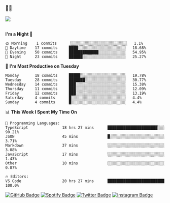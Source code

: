 ### 🤙🍺

<a href="https://github-readme-stats.vercel.app/api?username=hzak2xx&count_private=true&show_icons=true&theme=dracula">
  <img align="center" src="https://github-readme-stats.vercel.app/api?username=hzak2xx&count_private=true&show_icons=true&theme=dracula" />
</a>  
</br>
</br>

<!--START_SECTION:waka-->
**I'm a Night 🦉** 

```text
🌞 Morning    1 commits      ░░░░░░░░░░░░░░░░░░░░░░░░░   1.1% 
🌆 Daytime    17 commits     ████░░░░░░░░░░░░░░░░░░░░░   18.68% 
🌃 Evening    50 commits     █████████████░░░░░░░░░░░░   54.95% 
🌙 Night      23 commits     ██████░░░░░░░░░░░░░░░░░░░   25.27%

```
📅 **I'm Most Productive on Tuesday** 

```text
Monday       18 commits     █████░░░░░░░░░░░░░░░░░░░░   19.78% 
Tuesday      28 commits     ███████░░░░░░░░░░░░░░░░░░   30.77% 
Wednesday    14 commits     ███░░░░░░░░░░░░░░░░░░░░░░   15.38% 
Thursday     11 commits     ███░░░░░░░░░░░░░░░░░░░░░░   12.09% 
Friday       12 commits     ███░░░░░░░░░░░░░░░░░░░░░░   13.19% 
Saturday     4 commits      █░░░░░░░░░░░░░░░░░░░░░░░░   4.4% 
Sunday       4 commits      █░░░░░░░░░░░░░░░░░░░░░░░░   4.4%

```


📊 **This Week I Spent My Time On** 

```text
💬 Programming Languages: 
TypeScript               18 hrs 27 mins      ██████████████████████░░░   90.21% 
JSON                     45 mins             █░░░░░░░░░░░░░░░░░░░░░░░░   3.71% 
Markdown                 37 mins             ░░░░░░░░░░░░░░░░░░░░░░░░░   3.08% 
JavaScript               17 mins             ░░░░░░░░░░░░░░░░░░░░░░░░░   1.43% 
Other                    10 mins             ░░░░░░░░░░░░░░░░░░░░░░░░░   0.87%

🔥 Editors: 
VS Code                  20 hrs 27 mins      █████████████████████████   100.0%

```


<!--END_SECTION:waka-->

[![GitHub Badge](https://img.shields.io/badge/GitHub-100000?style=for-the-badge&logo=github&logoColor=white)](https://github.com/hzak2xx)
[![Spotify Badge](https://img.shields.io/badge/Spotify-1ED760?&style=for-the-badge&logo=spotify&logoColor=white)](https://open.spotify.com/user/uf90s6sbbh75a1mt44clkhkvf)
[![Twitter Badge](https://img.shields.io/badge/Twitter-1DA1F2?style=for-the-badge&logo=twitter&logoColor=white)](https://twitter.com/hzak2xx)
[![Instagram Badge](https://img.shields.io/badge/Instagram-E4405F?style=for-the-badge&logo=instagram&logoColor=white)](https://www.instagram.com/hzak2xx/)

